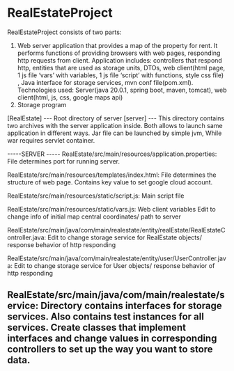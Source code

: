 # RealEstateProject
RealEstateProject consists of two parts:
1)	Web server application that provides a map of the property for rent. It performs functions of providing browsers with web pages, responding http requests from client. Application includes: controllers that respond http, entities that are used as storage units, DTOs, web client(html page, 1 js file ‘vars’ with variables, 1 js file ‘script’ with functions, style css file) , Java interface for storage services, mvn conf file(pom.xml).
Technologies used:
Server(java 20.0.1, spring boot, maven, tomcat), web client(html, js, css, google maps api)
2)	Storage program 



[RealEstate] --- Root directory of server 
[server] --- This directory contains two archives with the server application inside. 
Both allows to launch same application in different ways.
Jar file can be launched by simple jvm,
While war requires servlet container.

-----SERVER -----
RealEstate/src/main/resources/application.properties:
File determines port for running server.

RealEstate/src/main/resources/templates/index.html:
File determines the structure of web page.
Contains key value to set google cloud account.

RealEstate/src/main/resources/static/script.js:
Main script file

RealEstate/src/main/resources/static/vars.js:
Web client variables
Edit to change info of initial map central coordinates/ path to server

RealEstate/src/main/java/com/main/realestate/entity/realEstate/RealEstateController.java:
Edit to change storage service for RealEstate objects/ response behavior of http responding

RealEstate/src/main/java/com/main/realestate/entity/user/UserController.java:
Edit to change storage service for User objects/ response behavior of http responding

RealEstate/src/main/java/com/main/realestate/service:
Directory contains interfaces for storage services.
Also contains test instances for all services.
Create classes that implement interfaces and change values in corresponding controllers to set up the way you want to store data.
------------
